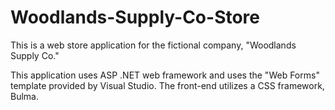 # Woodlands-Supply-Co-Store
This is a web store application for the fictional company, "Woodlands Supply Co."

This application uses ASP .NET web framework and uses the "Web Forms" template provided by Visual Studio. The front-end utilizes a CSS framework, Bulma.
